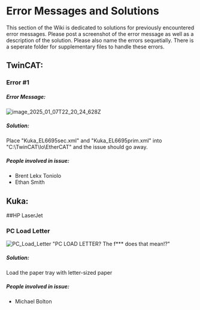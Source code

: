 # Error Messages and Solutions
This section of the Wiki is dedicated to solutions for previously encountered error messages. Please post a screenshot of the error message as well as a description of the solution. Please also name the errors sequetially. 
There is a seperate folder for supplementary files to handle these errors. 

## TwinCAT:

### Error #1
##### Error Message:
![image_2025_01_07T22_20_24_628Z](https://github.com/user-attachments/assets/c45b9cc9-6f79-4ec9-82da-2f042fbd5bb9)

##### Solution:
Place "Kuka_EL6695sec.xml" and "Kuka_EL6695prim.xml" into "C:\TwinCAT\Io\EtherCAT" and the issue should go away.

##### People involved in issue:
- Brent Lekx Toniolo
- Ethan Smith





## Kuka:

##HP LaserJet

### PC Load Letter
![PC_Load_Letter](https://github.com/user-attachments/assets/b6e1f7e3-fc94-4285-ae78-0e8283ebff96)
"PC LOAD LETTER? The f*** does that mean!?"

##### Solution:
Load the paper tray with letter-sized paper

##### People involved in issue:
- Michael Bolton


